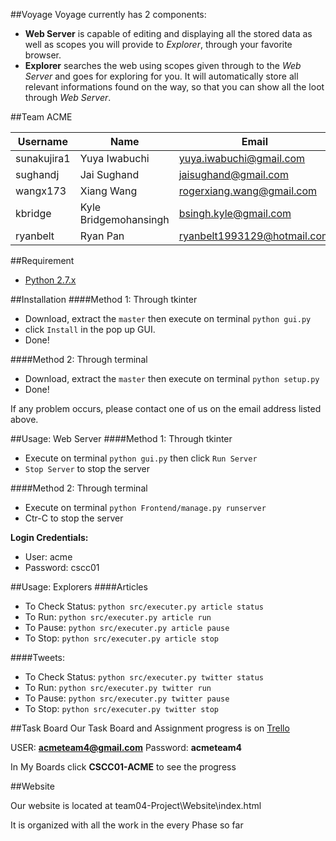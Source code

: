 ##Voyage
Voyage currently has 2 components:
* __Web Server__ is capable of editing and displaying all the stored data as well as scopes you will provide to _Explorer_, through your favorite browser. 
* __Explorer__ searches the web using scopes given through to the _Web Server_ and goes for exploring for you. It will automatically store all relevant informations found on the way, so that you can show all the loot through _Web Server_.

##Team ACME

Username  |Name | Email
--------------|-------------------|--------------------------
sunakujira1 | Yuya Iwabuchi | yuya.iwabuchi@gmail.com
sughandj | Jai Sughand | jaisughand@gmail.com
wangx173 | Xiang Wang | rogerxiang.wang@gmail.com
kbridge | Kyle Bridgemohansingh | bsingh.kyle@gmail.com
ryanbelt | Ryan Pan | ryanbelt1993129@hotmail.com

##Requirement

* [Python 2.7.x](https://www.python.org/downloads/release/python-278/) 

##Installation
####Method 1: Through tkinter
* Download, extract the `master` then execute on terminal `python gui.py`
* click `Install` in the pop up GUI.
* Done!

####Method 2: Through terminal
* Download, extract the `master` then execute on terminal `python setup.py` 
* Done!

If any problem occurs, please contact one of us on the email address listed above.

##Usage: Web Server
####Method 1: Through tkinter
* Execute on terminal `python gui.py` then click `Run Server`
* `Stop Server` to stop the server

####Method 2: Through terminal
* Execute on terminal `python Frontend/manage.py runserver`
* Ctr-C to stop the server

__Login Credentials:__
* User: acme
* Password: cscc01

##Usage: Explorers
####Articles
* To Check Status: `python src/executer.py article status`
* To Run: `python src/executer.py article run`
* To Pause: `python src/executer.py article pause`
* To Stop: `python src/executer.py article stop`

####Tweets:
* To Check Status: `python src/executer.py twitter status`
* To Run: `python src/executer.py twitter run`
* To Pause: `python src/executer.py twitter pause`
* To Stop: `python src/executer.py twitter stop`

##Task Board
Our Task Board and Assignment progress is on [Trello](https://trello.com/b/Y08lMCXy/cscc01-acme)

USER: **acmeteam4@gmail.com** Password: **acmeteam4**

In My Boards click **CSCC01-ACME** to see the progress

##Website

Our website is located at team04-Project\Website\index.html

It is organized with all the work in the every Phase so far
